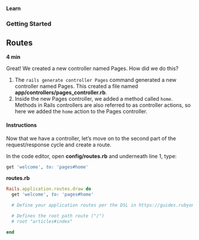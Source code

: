 #### Learn

### Getting Started

## Routes

**4 min**

Great! We created a new controller named Pages. How did we do this?

1. The `rails generate controller Pages` command generated a new controller named Pages.
   This created a file named **app/controllers/pages_controller.rb**.
2. Inside the new Pages controller, we added a method called `home`.
   Methods in Rails controllers are also referred to as controller actions,
   so here we added the `home` action to the Pages controller.

#### Instructions

Now that we have a controller, let’s move on to the second part of the request/response cycle and create a route.

In the code editor, open **config/routes.rb** and underneath line 1, type:

```ruby
get 'welcome', to: 'pages#home'
```

**routes.rb**

```ruby
Rails.application.routes.draw do
  get 'welcome', to: 'pages#home'

  # Define your application routes per the DSL in https://guides.rubyonrails.org/routing.html

  # Defines the root path route ("/")
  # root "articles#index"

end
```
